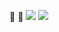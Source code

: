 🐏
🐏
![](https://media1.giphy.com/media/v1.Y2lkPTc5MGI3NjExbWI1bXA4dzlyaWs4NW1hMXMxenplNHNxNHN6ZDFlY3Jubnc4ZTVxaSZlcD12MV9pbnRlcm5hbF9naWZfYnlfaWQmY3Q9Zw/hryis7A55UXZNCUTNA/giphy.webp)
![](https://media1.tenor.com/m/nD1hZaz1EzAAAAAd/yuri22.gif)
